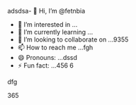 adsdsa- 👋 Hi, I’m @fetnbia
- 👀 I’m interested in ...
- 🌱 I’m currently learning ...
- 💞️ I’m looking to collaborate on ...9355
- 📫 How to reach me ...fgh
- 😄 Pronouns: ...dssd
- ⚡ Fun fact: ...456
6
<!---54asds
fetnbia/fetnbia is a ✨ special ✨ repository because its `README.md` (this file) appears on your GitHub profile.
You can click the Preview link to take a look at your changes.653
--->dfg
365
